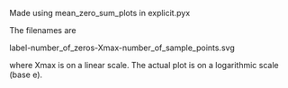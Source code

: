 Made using mean_zero_sum_plots in explicit.pyx

The filenames are

   label-number_of_zeros-Xmax-number_of_sample_points.svg

where Xmax is on a linear scale.  The actual plot is on
a logarithmic scale (base e).


